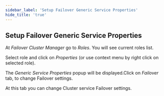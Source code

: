 ```yaml
---
sidebar_label: 'Setup Failover Generic Service Properties'
hide_title: 'true'
---
```


## Setup Failover Generic Service Properties

At *Failover Cluster Manager* go to *Roles*. You will see current roles list.

Select role and click on *Properties* (or use context menu by right click on selected role).

The *Generic Service Properties* popup will be displayed.Click on *Failover* tab, to change Failover settings.

At this tab you can change Cluster service Failover settings.

